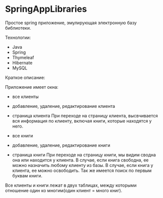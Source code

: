 # SpringAppLibraries

Простое spring приложение, эмулирующая электронную базу библиотеки.

Технологии:
 - Java
 - Spring
 - Thymeleaf
 - Hibernate
 - MySQL
 
 Краткое описание:
 
 Приложение имеет окна:
  - все клиенты
  - добавление, удаление, редактирование клиента
  - страница клиента
  При переходе на страницу клиента, высвчивается вся информация по клиенту, включая книги, которые находятся у него.
  
   - все книги
   - добавление, удаление, редактирование книги
   - страница книги
   При переходе на страницу книги, мы видим сводна она или находится у клиента. В случае, если книга свободна, ее можно назначить любому клиенту из базы.
   В случае, если книга у клиента, ее можно освободить.
   Так же имеется поиск по первым буквам книги.
   
Все клиенты и книги лежат в двух таблицах, между которыми отношение один ко многим(один клиент = много книг).
   
  
